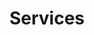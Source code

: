 ---
title: Services
description: "meta description"
draft: false
plans:
- title: SEO Analytics
  subtitle: Best For Search Engine Rankings
  price: 50
  type: month
  features:
    - Ranking Reports
    - 24/7 Customer Support
    - Lifetime Updates
  button:
    label: Learn More
    link: "/contact"

- title: Standard
  subtitle: Best For Small Businesses
  price: 150
  type: month
  recommended: true
  features:
    - Standard 5 Page Layout
    - Includes Hosting
    - 24/7 Customer Support
    - Lifetime Updates
  button:
    label: Get Started
    link: "/contact"

- title: Hosting & Maintenance
  subtitle: Best For Established Websites
  price: 50
  type: month
  features:
    - Includes Hosting
    - 24/7 Customer Support
    - Lifetime Updates
  button:
    label: Learn More
    link: "/contact"

- title: E-Commerce
  subtitle: Best For Online Stores
  price: 5000
  features:
    - Custom Designed
    - Custom Coded Shopify Integration
    - 24/7 Customer Support
    - Lifetime Updates
  button:
    label: Learn More
    link: "/contact"

- title: Web Application
  subtitle: Best For Custom Solutions
  price: 7500
  features:
    - Includes Hosting
    - 24/7 Customer Support
    - Lifetime Updates
  button:
    label: Learn More
    link: "/contact"

- title: Custom Platform
  subtitle: Best For Large Businesses
  price: 10000
  features:
    - Includes Hosting
    - Website and Application
    - 24/7 Customer Support
    - Lifetime Updates
  button:
    label: Learn More
    link: "/contact"

call_to_action:
  title: Need a custom plan?
  content: "Not every business is the same. We understand that. Let us know your requirements and we will create a custom plan for you."
  image: '/images/cta.png'
  button:
    enable: true
    label: "Contact Us"
    link: "/contact"
    
---